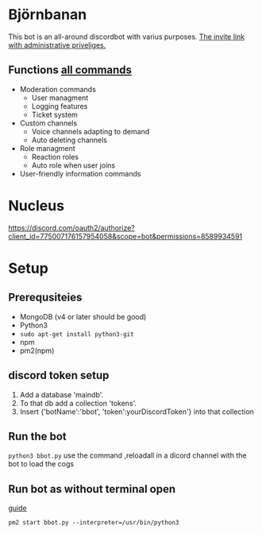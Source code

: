 # Björnbanan
This bot is an all-around discordbot with varius purposes. 
[The invite link with administrative priveliges.](https://discord.com/oauth2/authorize?client_id=759541425078534154&permissions=8&scope=bot)

## Functions [all commands](https://fabbe90.gq/bjornbanan/commands)
* Moderation commands
  * User managment
  * Logging features
  * Ticket system
* Custom channels
  * Voice channels adapting to demand
  * Auto deleting channels
* Role managment
  * Reaction roles
  * Auto role when user joins
* User-friendly information commands



# Nucleus
https://discord.com/oauth2/authorize?client_id=775007176157954058&scope=bot&permissions=8589934591


# Setup

## Prerequsiteies
* MongoDB (v4 or later should be good)
* Python3
* ```sudo apt-get install python3-git```
* npm
* pm2(npm)

## discord token setup
1. Add a database 'maindb'.
2. To that db add a collection 'tokens'.
3. Insert {'botName':'bbot', 'token':yourDiscordToken'} into that collection

## Run the bot
```python3 bbot.py```
use the command ,reloadall in a dicord channel with the bot to load the cogs

## Run bot as without terminal open
[guide](https://www.vultr.com/docs/how-to-run-a-python-discord-bot-on-ubuntu-21-04/)
```
pm2 start bbot.py --interpreter=/usr/bin/python3
```
